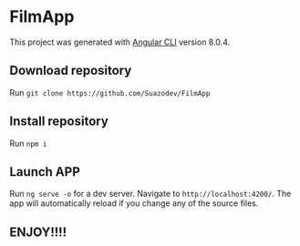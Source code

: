 # FilmApp

This project was generated with [Angular CLI](https://github.com/angular/angular-cli) version 8.0.4.

## Download repository

Run `git clone https://github.com/Suazodev/FilmApp`

## Install repository

Run `npm i`

## Launch APP

Run `ng serve -o` for a dev server. Navigate to `http://localhost:4200/`. The app will automatically reload if you change any of the source files.


## ENJOY!!!!


